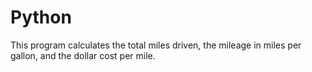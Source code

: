 # Python
This program calculates the total miles driven, the mileage in miles per gallon, and the dollar cost per mile.
